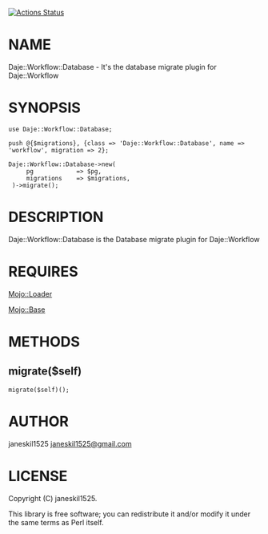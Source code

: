 [![Actions Status](https://github.com/janeskil1525/Daje-Workflow-Database/actions/workflows/test.yml/badge.svg)](https://github.com/janeskil1525/Daje-Workflow-Database/actions)
# NAME

Daje::Workflow::Database - It's the database migrate plugin for Daje::Workflow

# SYNOPSIS

    use Daje::Workflow::Database;

    push @{$migrations}, {class => 'Daje::Workflow::Database', name => 'workflow', migration => 2};

    Daje::Workflow::Database->new(
         pg            => $pg,
         migrations    => $migrations,
     )->migrate();

# DESCRIPTION

Daje::Workflow::Database is the Database migrate plugin for Daje::Workflow

# REQUIRES

[Mojo::Loader](https://metacpan.org/pod/Mojo%3A%3ALoader) 

[Mojo::Base](https://metacpan.org/pod/Mojo%3A%3ABase) 

# METHODS

## migrate($self)

    migrate($self)();

# AUTHOR

janeskil1525 <janeskil1525@gmail.com>

# LICENSE

Copyright (C) janeskil1525.

This library is free software; you can redistribute it and/or modify
it under the same terms as Perl itself.

